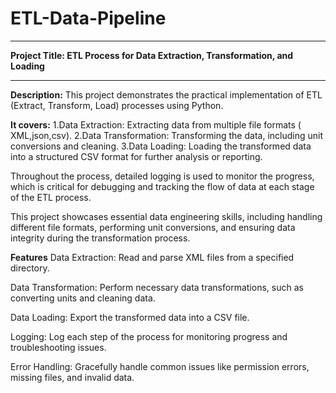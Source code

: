 # ETL-Data-Pipeline
****************************************************************************************************************************************************************
**Project Title: ETL Process for Data Extraction, Transformation, and Loading**
****************************************************************************************************************************************************************
**Description:**
This project demonstrates the practical implementation of ETL (Extract, Transform, Load) processes using Python. 

**It covers:**
  1.Data Extraction: Extracting data from multiple file formats ( XML,json,csv).
  2.Data Transformation: Transforming the data, including unit conversions and cleaning.
  3.Data Loading: Loading the transformed data into a structured CSV format for further analysis or reporting.

Throughout the process, detailed logging is used to monitor the progress, which is critical for debugging and tracking the flow of data at each stage of the ETL process.

This project showcases essential data engineering skills, including handling different file formats, performing unit conversions, and ensuring data integrity during the transformation process.

**Features**
  Data Extraction: Read and parse XML files from a specified directory.

  Data Transformation: Perform necessary data transformations, such as converting units and cleaning data.
  
  Data Loading: Export the transformed data into a CSV file.

  Logging: Log each step of the process for monitoring progress and troubleshooting issues.

  Error Handling: Gracefully handle common issues like permission errors, missing files, and invalid data.

